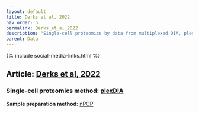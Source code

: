 ```yaml
---
layout: default
title: Derks et al, 2022
nav_order: 5
permalink: Derks_et_al_2022
description: "Single-cell proteomics by data from multiplexed DIA, plexDIA | Slavov Laboratory"
parent: Data
---
```

{% include social-media-links.html %}


## Article: [Derks et al, 2022](https://www.biorxiv.org/content/10.1101/2021.11.03.467007v1)
<!--- **Peer reviewed article:**  -->


### Single-cell proteomics method: [plexDIA](https://scp.slavovlab.net/plexDIA)
**Sample preparation method:**  [nPOP](https://scp.slavovlab.net/nPOP)




&nbsp;



&nbsp;





&nbsp;  

&nbsp;

&nbsp;  

&nbsp;

&nbsp;


&nbsp;

&nbsp;

&nbsp;

&nbsp;

&nbsp;

&nbsp;

&nbsp;

&nbsp;

&nbsp;

&nbsp;

&nbsp;

&nbsp;

&nbsp;
